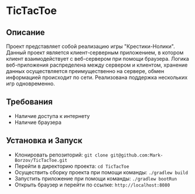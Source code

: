 # TicTacToe

## Описание

Проект представляет собой реализацию игры "Крестики-Нолики". Данный проект является клиент-серверным приложением, в котором клиент взаимодействует с веб-сервером при помощи браузера. Логика веб-приложения распределена между сервером и клиентом, хранение данных осуществляется преимущественно на сервере, обмен информацией происходит по сети. Реализована поддержка нескольких игр одновременно.


## Требования

- Наличие доступа к интернету
- Наличие браузера

## Установка и Запуск

- Клонировать репозиторий: `git clone git@github.com:Mark-Borzov/TicTacToe.git`
- Перейти в директорию проекта: `cd TicTacToe`
- Осуществить сборку проекта при помощи команды: `./gradlew build`
- Запустить приложение при помощи команды: `./gradlew bootRun`
- Открыть браузер и перейти по ссылке: `http://localhost:8080`
